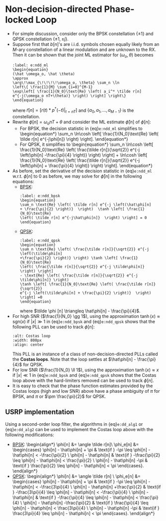 # Non-decision-directed Phase-locked Loop
* For simple discussion, consider only the BPSK constellation $\{\pm
  1\}$ and QPSK constellation $\{\pm 1, \pm j\}$.
* Suppose first that $b[n]$'s are i.i.d. symbols chosen equally likely
  from an $M$-ary constellation of a linear modulation and are unknown
  to the RX. Then it can be shown that the joint ML estimator for
  $(\omega_o, \theta)$ becomes
  ```{math}
  :label: e:ndd_ml
  \begin{equation} 
  (\hat \omega_o, \hat \theta) 
  \approx 
  \arg\!\max_{\!\!\!\!\omega_o, \theta} \sum_n \ln
  \left\{ \frac{1}{M} \sum_{i=0}^{M-1}
  \exp\left[ \frac{1}{N_0}\text{Re} \left( a_i^* \tilde r[n]
  e^{-j(\omega_o nT+\theta)} \right) \right] \right\} 
  \end{equation}
  ```
  where $\tilde r[n] = \left[ r(t) * p^*(-t) \big|_{t=nT} \right]$
  and $\{a_0,a_1, \ldots, a_{M-1}\}$ is the constellation.
* Rewrite $\phi[n] = \omega_o nT+\theta$ and consider the ML estimate
  $\hat\phi[n]$ of $\phi[n]$:
  - For BPSK, the decision statistic in {eq}`e:ndd_ml` simplifies to
    \begin{equation*}
    \sum_n \ln\cosh \left[ \frac{1}{N_0}\text{Re} \left( \tilde r[n]
    e^{-j\phi[n]} \right) \right].
    \end{equation*}
  - For QPSK, it simplifies to 
    \begin{equation*}
    \sum_n \ln\cosh
    \left[ \frac{1}{N_0}\text{Re} \left( \frac{\tilde r[n]}{\sqrt{2}}
    e^{-j \left(\phi[n] -\frac{\pi}{4} \right)} \right) \right] +
    \ln\cosh
    \left[ \frac{1}{N_0}\text{Re} \left( \frac{\tilde r[n]}{\sqrt{2}}
    e^{-j \left(\phi[n] + \frac{\pi}{4} \right)} \right) \right].
    \end{equation*}
* As before, set the derivative of the decision statistic in
  {eq}`e:ndd_ml` w.r.t. $\phi[n]$ to 0 as before, we may solve for
  $\hat\phi[n]$ in the following equations:
  - <u>BPSK</u>: 
    ```{math}
    :label: e:ndd_bpsk
    \begin{equation} 
    \sum_n \text{Re} \left( \tilde r[n] e^{-j \left(\hat\phi[n] 
    + \frac{\pi}{2} \right)}  \right)  \tanh \left[ \frac{1}{N_0}\text{Re} 
    \left( \tilde r[n] e^{-j\hat\phi[n]}  \right) \right] = 0 
    \end{equation}
    ```
  - <u>QPSK</u>: 
    ```{math}
    :label: e:ndd_qpsk
    \begin{equation}
    \sum_n \text{Re} \left( \frac{\tilde r[n]}{\sqrt{2}} e^{-j \left(\tilde\phi[n] 
    +\frac{\pi}{2} \right)} \right) \tanh \left[ \frac{1}{N_0}\text{Re} 
    \left( \frac{\tilde r[n]}{\sqrt{2}} e^{-j \tilde\phi[n]}  \right) \right] 
    - \text{Re} \left( \frac{\tilde r[n]}{\sqrt{2}} e^{-j \tilde\phi[n]} \right) 
    \tanh \left[ \frac{1}{N_0}\text{Re} \left( \frac{\tilde r[n]}{\sqrt{2}}
    e^{-j \left(\tilde\phi[n] + \frac{\pi}{2} \right)}  \right) \right] =0 
    \end{equation}
    ```
    where $\tilde \phi [n] \triangleq \hat\phi[n] - \frac{\pi}{4}$.
* For high SNR ($\frac{1}{N_0} \gg 1$), using the approximation
  $\tanh(x) \approx \text{sgn}(x)$ if $|x| \gg 1$ in
  {eq}`e:ndd_bpsk` and {eq}`e:ndd_qpsk` shows that the following
  PLL can be used to track $\phi[n]$:
  ```{image} ../figures/costa.png
  :alt: Costas loop
  :width: 800px 
  :align: center 
  ``` 
  This PLL is an instance of a class of non-decision-directed PLLs
  called the **Costas loops**. Note that the loop settles at
  $\hat\phi[n] - \frac{\pi}{4}$ for QPSK.
* For low SNR ($\frac{1}{N_0} \ll 1$), using the approximation
  $\tanh(x) \approx x$ if $|x| \ll 1$ in {eq}`e:ndd_bpsk` and
  {eq}`e:ndd_qpsk` shows that the Costas loop above with the
  hard-limiters removed can be used to track $\phi[n]$.
* It is easy to check that the phase function estimates provided by
  the Costas loops (high and low SNR) above have a phase ambiguity of
  $\pi$ for BPSK, and $\pi$ or $\pm \frac{\pi}{2}$ for QPSK.

## USRP implementation
Using a second-order loop filter, the algorithms in {eq}`e:dd_alg1`
or {eq}`e:dd_alg2` can be used to implement the Costas loop above
with the following modifications:
* <u>BPSK</u>: 
    \begin{align*} 
    \phi[n] &= \angle \tilde r[n]\\
    \phi_e[n] &= \begin{cases} \phi[n] - \hat\phi[n] + \pi & \text{if
    } -\pi \leq \phi[n] - \hat\phi[n] < -\frac{\pi}{2} \\ \phi[n] -
    \hat\phi[n] & \text{if } -\frac{\pi}{2} \leq \phi[n] - \hat\phi[n]
    < \frac{\pi}{2} \\ \phi[n] - \hat\phi[n] -\pi
    & \text{if } \frac{\pi}{2} \leq \phi[n] - \hat\phi[n] < \pi 
    \end{cases}.
    \end{align*}
* <u>QPSK</u>: 
    \begin{align*} 
    \phi[n] &= \angle \tilde r[n] \\ \phi_e[n] &=
    \begin{cases}
    \phi[n] - \hat\phi[n] + \pi & \text{if } -\pi \leq \phi[n] -
    \hat\phi[n] < -\frac{3\pi}{4} \\  \phi[n] - \hat\phi[n]
    +\frac{\pi}{2} & \text{if } -\frac{3\pi}{4} \leq \phi[n] -
    \hat\phi[n] < -\frac{\pi}{4} \\ \phi[n] - \hat\phi[n] & \text{if }
    -\frac{\pi}{4} \leq \phi[n] - \hat\phi[n] < \frac{\pi}{4} \\ 
    \phi[n] - \hat\phi[n] -\frac{\pi}{2} & 
    \text{if } \frac{\pi}{4} \leq \phi[n] - \hat\phi[n] < \frac{3\pi}{4} \\ 
    \phi[n] - \hat\phi[n] -\pi 
    & \text{if } \frac{3\pi}{4} \leq \phi[n] - \hat\phi[n] < \pi 
    \end{cases}.
    \end{align*}


